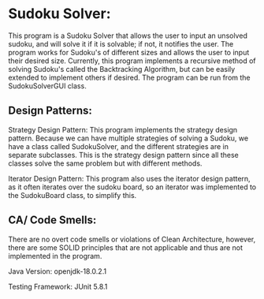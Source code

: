 # Sudoku Solver:
This program is a Sudoku Solver that allows the user to input an unsolved sudoku, and will solve it if it is solvable; if not, it notifies the user. The program works for Sudoku's of different sizes and allows the user to input their desired size. Currently, this program implements a recursive method of solving Sudoku's called the Backtracking Algorithm, but can be easily extended to implement others if desired. The program can be run from the SudokuSolverGUI class.



## Design Patterns:
Strategy Design Pattern: This program implements the strategy design pattern. Because we can have multiple strategies of solving a Sudoku, we have a class called SudokuSolver, and the different strategies are in separate subclasses. This is the strategy design pattern since all these classes solve the same problem but with different methods.

Iterator Design Pattern: This program also uses the iterator design pattern, as it often iterates over the sudoku board, so an iterator was implemented to the SudokuBoard class, to simplify this.



## CA/ Code Smells:
There are no overt code smells or violations of Clean Architecture, however, there are some SOLID principles that are not applicable and thus are not implemented in the program.



Java Version: openjdk-18.0.2.1

Testing Framework: JUnit 5.8.1
